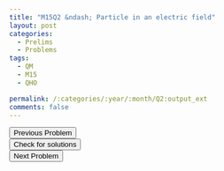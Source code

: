 ```yaml
---
title: "M15Q2 &ndash; Particle in an electric field"
layout: post
categories:
  - Prelims
  - Problems
tags:
  - QM
  - M15
  - QHO

permalink: /:categories/:year/:month/Q2:output_ext
comments: false
---
```

<object data="2015M2Q.pdf" type="application/pdf" width="100%" height="500"></object>

<div class='navbar'>
	<div float='left'><button onclick="window.location='Q1.html'" >Previous Problem</button></div>
	<div float='center'><button onclick="window.location='https://princetonprelim.com/prelim/33/'">Check for solutions</button></div>
	<div float='right'><button onclick="window.location='Q3.html'" > Next Problem</button></div>
</div>
